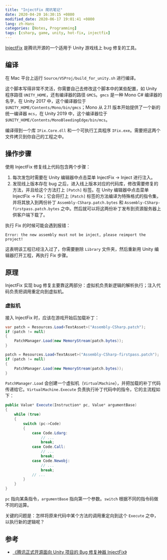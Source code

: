 ```yaml
---
title: "InjectFix 爬坑笔记"
date: 2020-04-20 16:30:15 +0800
modified_date: 2020-06-17 19:01:41 +0800
lang: zh-Hans
categories: [Notes, Programming]
tags: [csharp, game, unity, hot-fix, injectfix]
---
```


[InjectFix](https://github.com/Tencent/InjectFix) 是腾讯开源的一个适用于 Unity 游戏线上 bug 修复的工具。

## 编译

在 Mac 平台上运行 `Source/VSProj/build_for_unity.sh` 进行编译。

这个脚本写得非常不灵活，你需要自己去修改这个脚本中的某些配置，如 Unity 程序路径 `UNITY_HOME`，还有编译器的路径 `GMCS`。`gmcs` 是一种 Mono C# 编译器的名字，在 Unity 2017 中，这个编译器位于 `$UNITY_HOME/Contents/Mono/bin/gmcs`；Mono 从 2.11 版本开始提供了一个新的统一编译器 `mcs`，在 Unity 2019 中，这个编译器位于 `$UNITY_HOME/Contents/MonoBleedingEdge/bin/mcs`。

编译得到一个库 `IFix.Core.dll` 和一个可执行工具程序 `IFix.exe`。需要把这两个文件拷贝到你自己的工程之中。

## 操作步骤

使用 InjectFix 修复线上代码包含两个步骤：

1. 每次发包时需要在 Unity 编辑器中点击菜单 InjectFix -> Inject 进行注入。
2. 发现线上版本存在 bug 之后，进入线上版本对应的代码库，修改需要修复的方法，并且给这个方法打上 `[Patch]` 标签。在 Unity 编辑器中点击菜单 InjectFix -> Fix；它会将打上 `[Patch]` 标签的方法编译为特殊格式的指令集，并将其放入到两份补丁 `Assembly-CSharp.patch.bytes` 和 `Assembly-CSharp-firstpass.patch.bytes` 之中。然后就可以将这两份补丁发布到资源服务器上供客户端下载了。

执行 Fix 的时候可能会遇到报错：

    Error: the new assembly must not be inject, please reimport the project!

这表明该工程已经注入过了，你需要删除 `Library` 文件夹，然后重新用 Unity 编辑器打开工程，再执行 Fix 步骤。

## 原理

InjectFix 实现 bug 修复主要靠这两部分：虚拟机负责新逻辑的解析执行；注入代码负责把调用重定向到虚拟机。

### 虚拟机

接入 InjectFix 时，应该在游戏开始后加载补丁：

```c#
var patch = Resources.Load<TextAsset>("Assembly-CSharp.patch");
if (patch != null)
{
    PatchManager.Load(new MemoryStream(patch.bytes));
}

patch = Resources.Load<TextAsset>("Assembly-CSharp-firstpass.patch");
if (patch != null)
{
    PatchManager.Load(new MemoryStream(patch.bytes));
}
```

`PatchManager.Load` 会创建一个虚拟机（`VirtualMachine`），并把加载的补丁代码传递给它。`VirtualMachine.Execute` 负责执行补丁代码中的指令，它的主流程如下：

```c#
public Value* Execute(Instruction* pc, Value* argumentBase)
{
    while (true)
    {
        switch (pc->Code)
        {
            case Code.Ldarg:
                // ...
                break;
            case Code.Call:
                // ...
                break;
            case Code.Newobj:
                // ...
                break;
            // ...
        }
    }
}
```

`pc` 指向某条指令，`argumentBase` 指向第一个参数。`switch` 根据不同的指令码做不同的运算。

关键的问题是：怎样将原来代码中某个方法的调用重定向到这个 `Execute` 之中，以执行新的逻辑呢？

## 参考

- [《腾讯正式开源面向 Unity 项目的 Bug 修复神器 InjectFix》](https://www.oschina.net/news/109803/injectfix-opensource)
